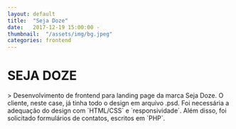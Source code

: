 ```yaml
---
layout: default
title:  "Seja Doze"
date:   2017-12-19 15:00:00 -
thumbnail:  "/assets/img/bg.jpeg"
categories: frontend
---
```


<h1><b>SEJA DOZE</b></h1>
> Desenvolvimento de frontend para landing page da marca Seja Doze. O cliente, neste case, já tinha todo o design em arquivo .psd. Foi necessária a adequação do design com `HTML/CSS` e `responsividade`. Além disso, foi solicitado  formulários de contatos, escritos em `PHP`.
